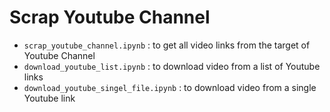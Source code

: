 # Scrap Youtube Channel

- `scrap_youtube_channel.ipynb` : to get all video links from the target of Youtube Channel
- `download_youtube_list.ipynb` : to download video from a list of Youtube links
- `download_youtube_singel_file.ipynb` : to download video from a single Youtube link
